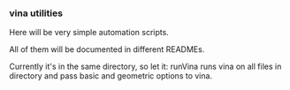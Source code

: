 ### vina utilities

Here will be very simple automation scripts.

All of them will be documented in different READMEs.

Currently it's in the same directory, so let it: runVina runs vina on all files in directory and pass basic and geometric options to vina.
